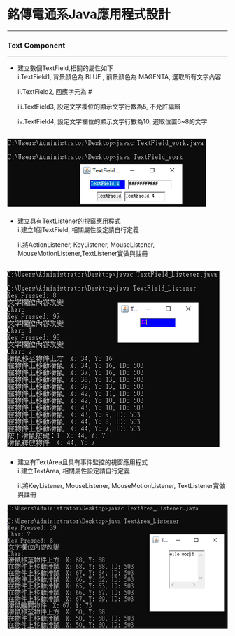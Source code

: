 # 銘傳電通系Java應用程式設計

----

### Text Component

----
* 建立數個TextField,相關的屬性如下<br>
i.TextField1, 背景顏色為 BLUE , 前景顏色為 MAGENTA, 選取所有文字內容<p>
ii.TextField2, 回應字元為 #<p>
iii.TextField3, 設定文字欄位的顯示文字行數為5, 不允許編輯<p>
iv.TextField4, 設定文字欄位的顯示文字行數為10, 選取位置6~8的文字

![image](https://github.com/aiden00713/Java-AWT/blob/master/7_Text%20Component/screenshot/1.png)
----
* 建立具有TextListener的視窗應用程式<br>
i.建立1個TextField, 相關屬性設定請自行定義<p>
ii.將ActionListener, KeyListener, MouseListener, MouseMotionListener,TextListener實做與註冊<p>

![image](https://github.com/aiden00713/Java-AWT/blob/master/7_Text%20Component/screenshot/2.png)
----
* 建立有TextArea且具有事件監控的視窗應用程式<br>
i.建立TextArea, 相關屬性設定請自行定義<p>
ii.將KeyListener, MouseListener, MouseMotionListener, TextListener實做與註冊

![image](https://github.com/aiden00713/Java-AWT/blob/master/7_Text%20Component/screenshot/3.png)
